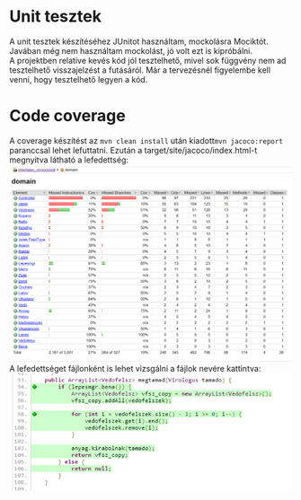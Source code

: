# Unit tesztek
A unit tesztek készítéséhez JUnitot használtam, mockolásra Mociktót. Javában még nem használtam mockolást, jó volt ezt is kipróbálni.<br>
A projektben relatíve kevés kód jól tesztelhető, mivel sok függvény nem ad tesztelhető visszajelzést a futásáról. Már a tervezésnél figyelembe kell venni, hogy tesztelhető legyen a kód.
# Code coverage
A coverage készítést az ```mvn clean install``` után kiadott```mvn jacoco:report``` paranccsal lehet lefuttatni. Ezután a target/site/jacoco/index.html-t megnyitva látható a lefedettség:
![coverage_report](sources/coverage_report.png)
A lefedettséget fájlonként is lehet vizsgálni a fájlok nevére kattintva:
![coverage_in_file](sources/coverage_in_file.png)